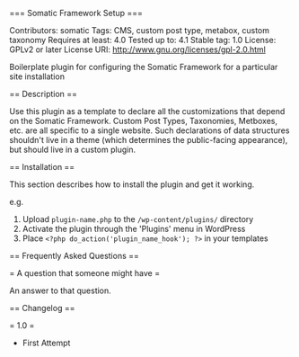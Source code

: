 === Somatic Framework Setup ===

Contributors: somatic
Tags: CMS, custom post type, metabox, custom taxonomy
Requires at least: 4.0
Tested up to: 4.1
Stable tag: 1.0
License: GPLv2 or later
License URI: http://www.gnu.org/licenses/gpl-2.0.html

Boilerplate plugin for configuring the Somatic Framework for a particular site installation

== Description ==

Use this plugin as a template to declare all the customizations that depend on the Somatic Framework. Custom Post Types, Taxonomies, Metboxes, etc. are all specific to a single website. Such declarations of data structures shouldn't live in a theme (which determines the public-facing appearance), but should live in a custom plugin.

== Installation ==

This section describes how to install the plugin and get it working.

e.g.

1. Upload `plugin-name.php` to the `/wp-content/plugins/` directory
1. Activate the plugin through the 'Plugins' menu in WordPress
1. Place `<?php do_action('plugin_name_hook'); ?>` in your templates

== Frequently Asked Questions ==

= A question that someone might have =

An answer to that question.

== Changelog ==

= 1.0 =
* First Attempt